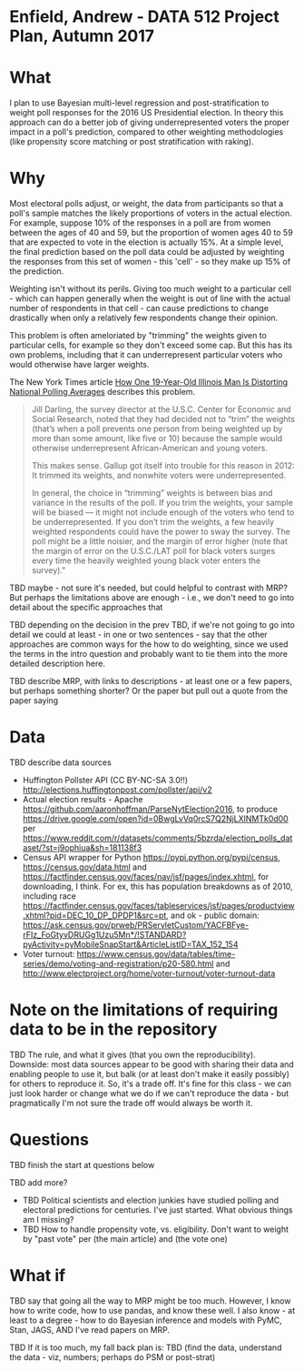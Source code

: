 # Enfield, Andrew - DATA 512 Project Plan, Autumn 2017

# What

I plan to use Bayesian multi-level regression and post-stratification to weight poll responses for the 2016 US Presidential election. In theory this approach can do a better job of giving underrepresented voters the proper impact in a poll's prediction, compared to other weighting methodologies (like propensity score matching or post stratification with raking).

# Why

Most electoral polls adjust, or weight, the data from participants so that a poll's sample matches the likely proportions of voters in the actual election. For example, suppose 10% of the responses in a poll are from women between the ages of 40 and 59, but the proportion of women ages 40 to 59 that are expected to vote in the election is actually 15%. At a simple level, the final prediction based on the poll data could be adjusted by weighting the responses from this set of women - this 'cell' - so they make up 15% of the prediction.

Weighting isn't without its perils. Giving too much weight to a particular cell - which can happen generally when the weight is out of line with the actual number of respondents in that cell - can cause predictions to change drastically when only a relatively few respondents change their opinion. 

This problem is often ameloriated by "trimming" the weights given to particular cells, for example so they don't exceed some cap. But this has its own problems, including that it can underrepresent particular voters who would otherwise have larger weights. 

The New York Times article [How One 19-Year-Old Illinois Man Is Distorting National Polling Averages][] describes this problem.  
 
> Jill Darling, the survey director at the U.S.C. Center for Economic and Social Research, noted that they had decided not to “trim” the weights (that’s when a poll prevents one person from being weighted up by more than some amount, like five or 10) because the sample would otherwise underrepresent African-American and young voters.
>
> This makes sense. Gallup got itself into trouble for this reason in 2012: It trimmed its weights, and nonwhite voters were underrepresented.
>
> In general, the choice in “trimming” weights is between bias and variance in the results of the poll. If you trim the weights, your sample will be biased — it might not include enough of the voters who tend to be underrepresented. If you don’t trim the weights, a few heavily weighted respondents could have the power to sway the survey. The poll might be a little noisier, and the margin of error higher (note that the margin of error on the U.S.C./LAT poll for black voters surges every time the heavily weighted young black voter enters the survey)."

TBD maybe - not sure it's needed, but could helpful to contrast with MRP? But perhaps the limitations above are enough - i.e., we don't need to go into detail about the specific approaches that 

TBD depending on the decision in the prev TBD, if we're not going to go into detail we could at least - in one or two sentences - say that the other approaches are common ways for the how to do weighting, since we used the terms in the intro question and probably want to tie them into the more detailed description here.

TBD describe MRP, with links to descriptions - at least one or a few papers, but perhaps something shorter? Or the paper but pull out a quote from the paper saying

# Data

TBD describe data sources

- Huffington Pollster API (CC BY-NC-SA 3.0!!) http://elections.huffingtonpost.com/pollster/api/v2
- Actual election results - Apache https://github.com/aaronhoffman/ParseNytElection2016, to produce https://drive.google.com/open?id=0BwgLvVq0rcS7Q2NjLXlNMTk0d00 per https://www.reddit.com/r/datasets/comments/5bzrda/election_polls_dataset/?st=j9ophiua&sh=181138f3
- Census API wrapper for Python https://pypi.python.org/pypi/census, https://census.gov/data.html and https://factfinder.census.gov/faces/nav/jsf/pages/index.xhtml, for downloading, I think.  For ex, this has population breakdowns as of 2010, including race https://factfinder.census.gov/faces/tableservices/jsf/pages/productview.xhtml?pid=DEC_10_DP_DPDP1&src=pt, and ok - public domain: https://ask.census.gov/prweb/PRServletCustom/YACFBFye-rFIz_FoGtyvDRUGg1Uzu5Mn*/!STANDARD?pyActivity=pyMobileSnapStart&ArticleListID=TAX_152_154
- Voter turnout: https://www.census.gov/data/tables/time-series/demo/voting-and-registration/p20-580.html and http://www.electproject.org/home/voter-turnout/voter-turnout-data

# Note on the limitations of requiring data to be in the repository

TBD The rule, and what it gives (that you own the reproducibility). Downside: most data sources appear to be good with sharing their data and enabling people to use it, but balk (or at least don't make it easily possibly) for others to reproduce it. So, it's a trade off. It's fine for this class - we can just look harder or change what we do if we can't reproduce the data - but pragmatically I'm not sure the trade off would always be worth it.

# Questions

TBD finish the start at questions below

TBD add more? 

- TBD Political scientists and election junkies have studied polling and electoral predictions for centuries. I've just started. What obvious things am I missing?
- TBD How to handle propensity vote, vs. eligibility. Don't want to weight by "past vote" per (the main article) and (the vote one)

# What if 

TBD say that going all the way to MRP might be too much. However, I know how to write code, how to use pandas, and know these well. I also know - at least to a degree - how to do Bayesian inference and models with PyMC, Stan, JAGS, AND I've read papers on MRP. 

TBD If it is too much, my fall back plan is: TBD (find the data, understand the data - viz, numbers; perhaps do PSM or post-strat)



[How One 19-Year-Old Illinois Man Is Distorting National Polling Averages]: https://www.nytimes.com/2016/10/13/upshot/how-one-19-year-old-illinois-man-is-distorting-national-polling-averages.html
